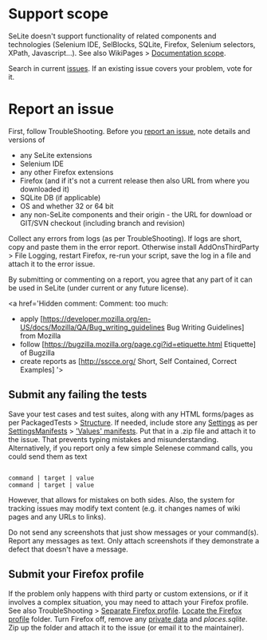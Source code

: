 

# Support scope #
SeLite doesn't support functionality of related components and technologies (Selenium IDE, SelBlocks, SQLite, Firefox, Selenium selectors, XPath, Javascript...). See also WikiPages > [Documentation scope](WikiPages#Documentation_scope.md).

Search in current [issues](https://code.google.com/p/selite/issues/list?can=1&q=status%3ANew+OR+status%3AAccepted+OR+status%3AStarted+OR+status%3AWontFix). If an existing issue covers your problem, vote for it.

# Report an issue #
First, follow TroubleShooting. Before you [report an issue](https://code.google.com/p/selite/issues/entry), note details and versions of
  * any SeLite extensions
  * Selenium IDE
  * any other Firefox extensions
  * Firefox (and if it's not a current release then also URL from where you downloaded it)
  * SQLite DB (if applicable)
  * OS and whether 32 or 64 bit
  * any non-SeLite components and their origin - the URL for download or GIT/SVN checkout (including branch and revision)

Collect any errors from logs (as per TroubleShooting). If logs are short, copy and paste them in the error report. Otherwise install AddOnsThirdParty > File Logging, restart Firefox, re-run your script, save the log in a file and attach it to the error issue.

By submitting or commenting on a report, you agree that any part of it can be used in SeLite (under current or any future license).

<a href='Hidden comment: Comment: too much:
* apply [https://developer.mozilla.org/en-US/docs/Mozilla/QA/Bug_writing_guidelines Bug Writing Guidelines] from Mozilla
* follow [https://bugzilla.mozilla.org/page.cgi?id=etiquette.html Etiquette] of Bugzilla
* create reports as [http://sscce.org/ Short, Self Contained, Correct Examples]
'></a>

## Submit any failing the tests ##
Save your test cases and test suites, along with any HTML forms/pages as per PackagedTests > [Structure](PackagedTests#Structure.md). If needed, include store any [Settings](SettingsOverview.md) as per [SettingsManifests](SettingsManifests.md) > ['Values' manifests](SettingsManifests#'Values'_manifests.md). Put that in a .zip file and attach it to the issue. That prevents typing mistakes and misunderstanding. Alternatively, if you report only a few simple Selenese command calls, you could send them as text
```

command | target | value
command | target | value
```
However, that allows for mistakes on both sides. Also, the system for tracking issues may modify text content (e.g. it changes names of wiki pages and any URLs to links).

Do not send any screenshots that just show messages or your command(s). Report any messages as text. Only attach screenshots if they demonstrate a defect that doesn't have a message.

## Submit your Firefox profile ##
If the problem only happens with third party or custom extensions, or if it involves a complex situation, you may need to attach your Firefox profile. See also TroubleShooting > [Separate Firefox profile](TroubleShooting#Separate_Firefox_profile.md). [Locate the Firefox profile](https://support.mozilla.org/en-US/kb/profiles-where-firefox-stores-user-data#w_how-do-i-find-my-profile) folder. Turn Firefox off, remove any [private data](https://support.mozilla.org/en-US/kb/recovering-important-data-from-an-old-profile#w_your-important-data-and-their-files) and _places.sqlite_. Zip up the folder and attach it to the issue (or email it to the maintainer).